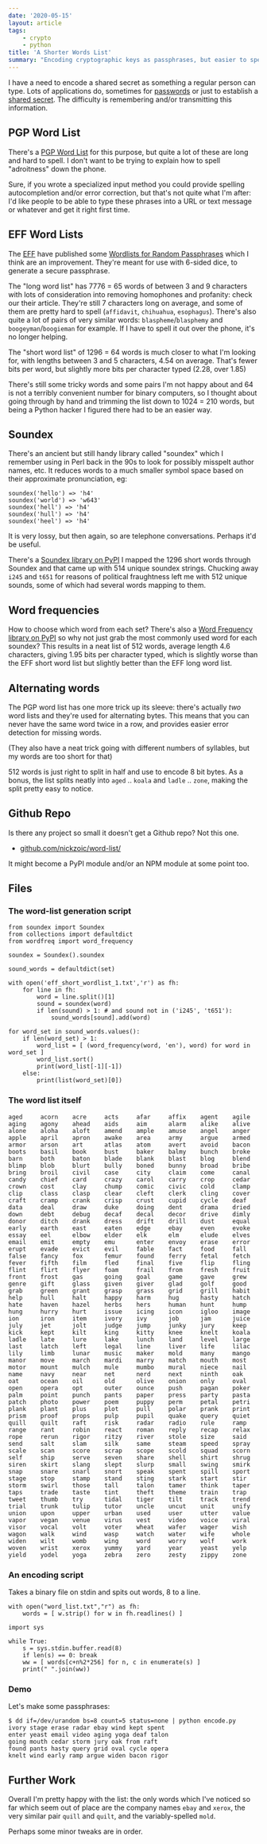 ```yaml
---
date: '2020-05-15'
layout: article
tags:
    - crypto
    - python
title: 'A Shorter Words List'
summary: "Encoding cryptographic keys as passphrases, but easier to spell"
---
```


I have a need to encode a shared secret as something a regular person can type.
Lots of applications do, sometimes for
[passwords](/art/selfish-secret-logins-without-passwords/) or just to
establish a 
[shared secret](https://webwormhole.io/).  The difficulty is remembering 
and/or transmitting this information.

## PGP Word List

There's a [PGP Word List](https://en.wikipedia.org/wiki/PGP_word_list)
for this purpose, but quite a lot of these are long and hard to spell.
I don't want to be trying to explain how to spell "adroitness" down the phone.

Sure, if you wrote a specialized input method you could provide spelling
autocompletion and/or error correction, but that's not quite what I'm after:
I'd like people to be able to type these phrases into a URL or text message 
or whatever and get it right first time.

## EFF Word Lists

The [EFF](https://eff.org/) have published some
[Wordlists for Random Passphrases](https://www.eff.org/deeplinks/2016/07/new-wordlists-random-passphrases) 
which I think are an improvement.
They're meant for use with 6-sided dice, to generate a secure passphrase.

The "long word list" has 7776 = 6<super>5</super> words of between 3 and 9 characters
with lots of consideration into removing homophones and profanity: check our their article.
They're still 7 characters long on average, and some of them are pretty hard to spell
(`affidavit`, `chihuahua`, `esophagus`).
There's also quite a lot of pairs of very similar words: `blaspheme`/`blasphemy` and
`boogeyman`/`boogieman` for example.
If I have to spell it out over the phone, it's no longer helping.

The "short word list" of 1296 = 6<super>4</super> words is much closer to what I'm
looking for, with lengths between 3 and 5 characters, 4.54 on average.
That's fewer bits per word, but slightly more bits per character typed
(2.28, over 1.85)

There's still some tricky words and some pairs I'm not happy about and 6<super>4</super>
is not a terribly convenient number for binary computers, so I thought about going
through by hand and trimming the list down to 1024 = 2<super>10</super> words, but 
being a Python hacker I figured there had to be an easier way.

## Soundex

There's an ancient but still handy library called "soundex" which I remember using in 
Perl back in the 90s to look for possibly misspelt author names, etc.  It reduces words
to a much smaller symbol space based on their approximate pronunciation, eg:

```
soundex('hello') => 'h4'
soundex('world') => 'w643'
soundex('hell') => 'h4'
soundex('hull') => 'h4'
soundex('heel') => 'h4'
```

It is very lossy, but then again, so are telephone conversations.  Perhaps it'd be useful.

There's a [Soundex library on PyPI](https://pypi.org/project/soundex/)
I mapped the 1296 short words through Soundex and that came up with 514 unique 
soundex strings.  Chucking away `i245` and `t651` for reasons of political fraughtness
left me with 512 unique sounds, some of which had several words mapping to them.

## Word frequencies

How to choose which word from each set?  There's also a
[Word Frequency library on PyPI](https://pypi.org/project/wordfreq/) so why not just 
grab the most commonly used word for each soundex?
This results in a neat list of 512 words, average length 4.6 characters, giving 1.95
bits per character typed, which is slightly worse than the EFF short word list but slightly
better than the EFF long word list.

## Alternating words

The PGP word list has one more trick up its sleeve: there's actually *two* word lists and 
they're used for alternating bytes. This means that you can never have the same word twice
in a row, and provides easier error detection for missing words. 

(They also have a neat trick going with different numbers of syllables, but my words are
too short for that)

512 words is just right to split in half and use to encode 8 bit bytes.
As a bonus, the list splits neatly into `aged` .. `koala` and `ladle` .. `zone`, 
making the split pretty easy to notice.

## Github Repo

Is there any project so small it doesn't get a Github repo?  Not this one.

* [github.com/nickzoic/word-list/](https://github.com/nickzoic/word-list/)

It might become a PyPI module and/or an NPM module at some point too.

## Files

### The word-list generation script

```python3
from soundex import Soundex
from collections import defaultdict
from wordfreq import word_frequency

soundex = Soundex().soundex

sound_words = defaultdict(set)

with open('eff_short_wordlist_1.txt','r') as fh:
    for line in fh:
        word = line.split()[1]
        sound = soundex(word)
        if len(sound) > 1: # and sound not in ('i245', 't651'):
            sound_words[sound].add(word)

for word_set in sound_words.values():
    if len(word_set) > 1:
        word_list = [ (word_frequency(word, 'en'), word) for word in word_set ]
        word_list.sort()
        print(word_list[-1][-1])
    else:
        print(list(word_set)[0])
```

### The word list itself

```
aged     acorn    acre     acts     afar     affix    agent    agile   
aging    agony    ahead    aids     aim      alarm    alike    alive   
alone    aloha    aloft    amend    ample    amuse    angel    anger   
apple    april    apron    awake    area     army     argue    armed   
armor    arson    art      atlas    atom     avert    avoid    bacon   
boots    basil    book     bust     baker    balmy    bunch    broke   
barn     both     baton    blade    blank    blast    blog     blend   
blimp    blob     blurt    bully    boned    bunny    broad    bribe   
bring    broil    civil    case     city     claim    come     canal   
candy    chief    card     crazy    carol    carry    crop     cedar   
crown    cost     clay     chump    comic    civic    cold     clamp   
clip     class    clasp    clear    cleft    clerk    cling    cover   
craft    cramp    crank    crisp    crust    cupid    cycle    deaf    
data     deal     draw     duke     doing    dent     drama    dried   
down     debt     debug    decaf    decal    decor    drive    dimly   
donor    ditch    drank    dress    drift    drill    dust     equal   
early    earth    east     eaten    edge     ebay     even     evoke   
essay    eel      elbow    elder    elk      elm      elude    elves   
email    emit     empty    emu      enter    envoy    erase    error   
erupt    evade    evict    evil     fable    fact     food     fall    
false    fancy    fox      femur    found    ferry    fetal    fetch   
fever    fifth    film     fled     final    five     flip     fling   
flint    flirt    flyer    foam     frail    from     fresh    fruit   
front    frost    gas      going    goal     game     gave     grew    
genre    gift     glass    given    giver    glad     golf     good    
grab     green    grant    grasp    grass    grid     grill    habit   
help     hull     halt     happy    harm     hug      hasty    hatch   
hate     haven    hazel    herbs    hers     human    hunt     hump    
hung     hurry    hurt     issue    icing    icon     igloo    image   
ion      iron     item     ivory    ivy      job      jam      juice   
july     jet      jolt     judge    jump     junky    jury     keep    
kick     kept     kilt     king     kitty    knee     knelt    koala   
ladle    late     lure     lake     lunch    land     level    large   
last     latch    left     legal    line     liver    life     lilac   
lily     limb     lunar    music    maker    mold     many     mango   
manor    move     march    mardi    marry    match    mouth    most    
motor    mount    mulch    mule     mumbo    mural    niece    nail    
name     navy     near     net      nerd     next     ninth    oak     
oat      ocean    oil      old      olive    onion    only     oval    
open     opera    opt      outer    ounce    push     pagan    poker   
palm     point    punch    pants    paper    press    party    pasta   
patch    photo    power    poem     puppy    perm     petal    petri   
plank    plant    plus     plot     pull     polar    prank    print   
prism    proof    props    pulp     pupil    quake    query    quiet   
quill    quilt    raft     risk     radar    radio    rule     ramp    
range    rant     robin    react    roman    reply    recap    relax   
rope     rerun    rigor    ritzy    river    stole    size     said    
send     salt     slam     silk     same     steam    speed    spray   
scale    scan     score    scrap    scope    scold    squad    scorn   
self     ship     serve    seven    share    shell    shirt    shrug   
siren    skirt    slang    slept    slurp    small    swing    smirk   
snap     snare    snarl    snort    speak    spent    spill    sport   
stage    stop     stamp    stand    sting    stark    start    stir    
storm    swirl    those    tall     talon    tamer    think    taper   
taps     trade    taste    tint     theft    theme    train    trap    
tweet    thumb    try      tidal    tiger    tilt     track    trend   
trial    trunk    tulip    tutor    uncle    uncut    unit     unify   
union    upon     upper    urban    used     user     utter    value   
vapor    vegan    venue    virus    vest     video    voice    viral   
visor    vocal    volt     voter    wheat    wafer    wager    wish    
wagon    walk     wind     wasp     watch    water    wife     whole   
widen    wilt     womb     wing     word     worry    wolf     work    
woven    wrist    xerox    yummy    yard     year     yeast    yelp    
yield    yodel    yoga     zebra    zero     zesty    zippy    zone   
```

### An encoding script

Takes a binary file on stdin and spits out words, 8 to a line.

```python3
with open("word_list.txt","r") as fh:
    words = [ w.strip() for w in fh.readlines() ]

import sys

while True:
    s = sys.stdin.buffer.read(8)
    if len(s) == 0: break
    ww = [ words[c+n%2*256] for n, c in enumerate(s) ]
    print(" ".join(ww))
```

### Demo

Let's make some passphrases:

```
$ dd if=/dev/urandom bs=8 count=5 status=none | python encode.py 
ivory stage erase radar ebay wind kept spent
enter yeast email video aging yoga deaf talon
going mouth cedar storm jury oak from raft
found pants hasty query grid oval cycle opera
knelt wind early ramp argue widen bacon rigor
```

## Further Work

Overall I'm pretty happy with the list: the only words which I've noticed
so far which seem out of place are the company names `ebay` and `xerox`,
the very similar pair `quill` and `quilt`, and the variably-spelled `mold`.

Perhaps some minor tweaks are in order.
